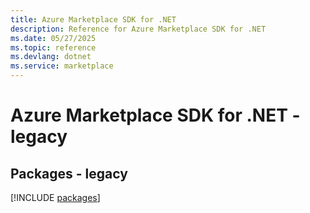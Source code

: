 ```yaml
---
title: Azure Marketplace SDK for .NET
description: Reference for Azure Marketplace SDK for .NET
ms.date: 05/27/2025
ms.topic: reference
ms.devlang: dotnet
ms.service: marketplace
---
```

# Azure Marketplace SDK for .NET - legacy
## Packages - legacy
[!INCLUDE [packages](marketplace-index.md)]
